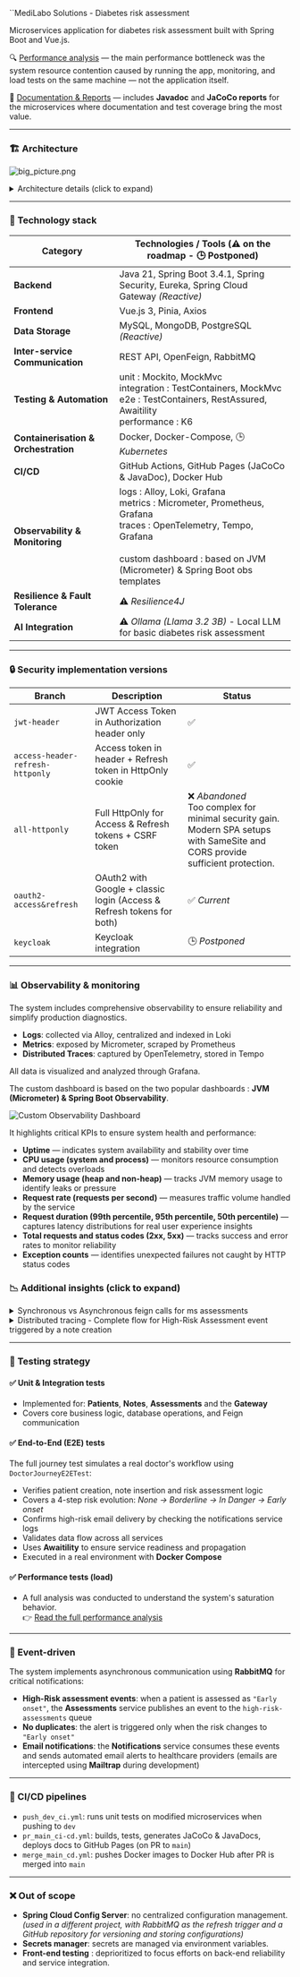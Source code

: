 ``MediLabo Solutions - Diabetes risk assessment

Microservices application for diabetes risk assessment built with Spring Boot and Vue.js.

🔍 [Performance analysis](_doc/performance-analysis.md) — the main performance bottleneck was the system resource contention caused by running the app, monitoring, and load tests on the same machine — not the application itself.

📄 [Documentation & Reports](https://mr-boubakour.github.io/-BOUBAKOUR-MohamedRedha-p9-MicroServices-spring/) — includes **Javadoc** and **JaCoCo reports** for the microservices where documentation and test coverage bring the most value.

---

### 🏗️ Architecture

![big_picture.png](_img/big_picture.png)

<details>
<summary>Architecture details (click to expand)</summary>

- **Microservices architecture**, each service owning a clear business responsibility.
- **Single page application** built with Vue.js 3, communicating securely with the API gateway.
- **Reactive API gateway** centralizes routing, authentication, and authorization.
- **Service discovery** via Eureka enables dynamic routing and scalability.
- **Synchronous** REST for standard service communication; **asynchronous** messaging via RabbitMQ for critical events.
- **Core business services**:
  - Patients service — manages patient records with relational storage.
  - Notes service — handles medical notes using a NoSQL store.
  - Assessments service — evaluates diabetes risk, detects risk level changes, and emits high-risk events.
  - Notifications service — consumes events and sends alert emails to healthcare professionals.
- **Integrated observability**: logs, metrics, and traces collected and visualized via a custom Grafana dashboard.
- **Multi-layered testing strategy**:
  - Unit and integration tests on core services.
  - End-to-end tests cover full doctor journey across services.
  - Performance testing to evaluate system behavior under load
- **CI/CD** automates testing, documentation, and image publishing.

</details>



---

### 🧰 Technology stack

| Category                             | Technologies / Tools (⚠️ on the roadmap - 🕒 Postponed)                                                                                                                                              |
|--------------------------------------|------------------------------------------------------------------------------------------------------------------------------------------------------------------------------------------------------|
| **Backend**                          | Java 21, Spring Boot 3.4.1, Spring Security, Eureka, Spring Cloud Gateway *(Reactive)*                                                                                                               |
| **Frontend**                        | Vue.js 3, Pinia, Axios                                                                                                                                                                               |
| **Data Storage**                     | MySQL, MongoDB, PostgreSQL *(Reactive)*                                                                                                                                                              |
| **Inter-service Communication**      | REST API, OpenFeign, RabbitMQ                                                                                                                                                                        |
| **Testing & Automation**             | unit        : Mockito, MockMvc<br>integration : TestContainers, MockMvc<br>e2e         : TestContainers, RestAssured, Awaitility<br> performance       : K6                                          |
| **Containerisation & Orchestration** | Docker, Docker-Compose, 🕒 *Kubernetes*                                                                                                                                                              |
| **CI/CD**                            | GitHub Actions, GitHub Pages (JaCoCo & JavaDoc), Docker Hub                                                                                                                                          |
| **Observability & Monitoring**       | logs   : Alloy, Loki, Grafana<br>metrics : Micrometer, Prometheus, Grafana<br>traces  : OpenTelemetry, Tempo, Grafana<br><br>custom dashboard : based on JVM (Micrometer) & Spring Boot obs templates |
| **Resilience & Fault Tolerance**     | ⚠️ *Resilience4J*                                                                                                                                                                                    |
| **AI Integration**                  | ⚠️ *Ollama (Llama 3.2 3B)* - Local LLM for basic diabetes risk assessment                                                                                                                            |



---

### 🔒 Security implementation versions

| Branch | Description | Status                                                                                                                           |
|--------|-------------|----------------------------------------------------------------------------------------------------------------------------------|
| `jwt-header` | JWT Access Token in Authorization header only | ✅                                                                                                                                |
| `access-header-refresh-httponly` | Access token in header + Refresh token in HttpOnly cookie | ✅                                                                                                                                |
| `all-httponly` | Full HttpOnly for Access & Refresh tokens + CSRF token | ❌ *Abandoned*<br/>Too complex for minimal security gain. Modern SPA setups with SameSite and CORS provide sufficient protection. |
| `oauth2-access&refresh` | OAuth2 with Google + classic login (Access & Refresh tokens for both) | ✅ *Current*                                                                                                                      |
| `keycloak` | Keycloak integration | 🕒 *Postponed*                                  |

---

### 📊 Observability & monitoring

The system includes comprehensive observability to ensure reliability and simplify production diagnostics.

- **Logs**: collected via Alloy, centralized and indexed in Loki
- **Metrics**: exposed by Micrometer, scraped by Prometheus
- **Distributed Traces**: captured by OpenTelemetry, stored in Tempo

All data is visualized and analyzed through Grafana.

The custom dashboard is based on the two popular dashboards : **JVM (Micrometer) & Spring Boot Observability**.

![Custom Observability Dashboard](_img/dashboard-image.png)

It highlights critical KPIs to ensure system health and performance:

- **Uptime** — indicates system availability and stability over time
- **CPU usage (system and process)** — monitors resource consumption and detects overloads
- **Memory usage (heap and non-heap)** — tracks JVM memory usage to identify leaks or pressure
- **Request rate (requests per second)** — measures traffic volume handled by the service
- **Request duration (99th percentile, 95th percentile, 50th percentile)** — captures latency distributions for real user experience insights
- **Total requests and status codes (2xx, 5xx)** — tracks success and error rates to monitor reliability
- **Exception counts** — identifies unexpected failures not caught by HTTP status codes

### 📉 Additional insights (click to expand)

<details>
<summary>Synchronous vs Asynchronous feign calls for ms assessments</summary>

**Synchronous (Sequential – 41 ms)**
![Synchronous](_img/synchronous-assessment-feign-calls.png)
**Asynchronous (Parallel – 26 ms)**
![Asynchronous](_img/asynchronous-assessment-feign-calls.png)
</details>

<details>
<summary>Distributed tracing - Complete flow for High-Risk Assessment event triggered by a note creation</summary>

| Service | Step                                                     | Description                                                                      |
| --- |----------------------------------------------------------|----------------------------------------------------------------------------------|
| Notes | Create note `(triggers reassessment)`                    | Create a note via POST /notes                                                    |
| API Gateway | Proxy requests                                           | Route requests to Assessments                                                    |
| Assessments (Feign Client) | Fetch patient and notes  `(in parallel)`                 | Fetch patient (GET /patients/{id}) and notes (GET /notes?patientId={id})         |
| Assessments | Assess risk                                              | Calculate risk via generateAssessment (trigger analysis + rules)                 |
| Assessments | Publish event                                            | If risk = "Early onset", publish high-risk-assessment event to RabbitMQ          |
| Assessments (Feign Client) | Update patient flag `(prevent sending duplicate emails)` | Update patient's earlyOnsetMailSent flag via PUT /patients/{id}/early-onset-mail |
| Notifications | Consume event and send email                             | Consume high-risk-assessment event and send alert email via Mailtrap             |

---

![distributed-tracing-high-risk-event.png](_img/distributed-tracing-high-risk-event.png)
</details>

---

### 🧪 Testing strategy

#### ✅ Unit & Integration tests

- Implemented for: **Patients**, **Notes**, **Assessments** and the **Gateway**
- Covers core business logic, database operations, and Feign communication

#### ✅ End-to-End (E2E) tests

The full journey test simulates a real doctor's workflow using `DoctorJourneyE2ETest`:
- Verifies patient creation, note insertion and risk assessment logic
- Covers a 4-step risk evolution: *None → Borderline → In Danger → Early onset*
- Confirms high-risk email delivery by checking the notifications service logs
- Validates data flow across all services
- Uses **Awaitility** to ensure service readiness and propagation
- Executed in a real environment with **Docker Compose**

#### ✅ Performance tests (load)
- A full analysis was conducted to understand the system's saturation behavior.  
  👉 [Read the full performance analysis](_doc/performance-analysis.md)

---

### 🔔 Event-driven

The system implements asynchronous communication using **RabbitMQ** for critical notifications:

- **High-Risk assessment events**: when a patient is assessed as `"Early onset"`, the **Assessments** service publishes an event to the `high-risk-assessments` queue
- **No duplicates**: the alert is triggered only when the risk changes to `"Early onset"`
- **Email notifications**: the **Notifications** service consumes these events and sends automated email alerts to healthcare providers (emails are intercepted using **Mailtrap** during development)


---

### 🚀 CI/CD pipelines

- `push_dev_ci.yml`: runs unit tests on modified microservices when pushing to `dev`
- `pr_main_ci-cd.yml`: builds, tests, generates JaCoCo & JavaDocs, deploys docs to GitHub Pages (on PR to `main`)
- `merge_main_cd.yml`: pushes Docker images to Docker Hub after PR is merged into `main`

---

### ❌ Out of scope

- **Spring Cloud Config Server**: no centralized configuration management. *(used in a different project, with RabbitMQ as the refresh trigger and a GitHub repository for versioning and storing configurations)*
- **Secrets manager**: secrets are managed via environment variables.
- **Front-end testing** : deprioritized to focus efforts on back-end reliability and service integration.